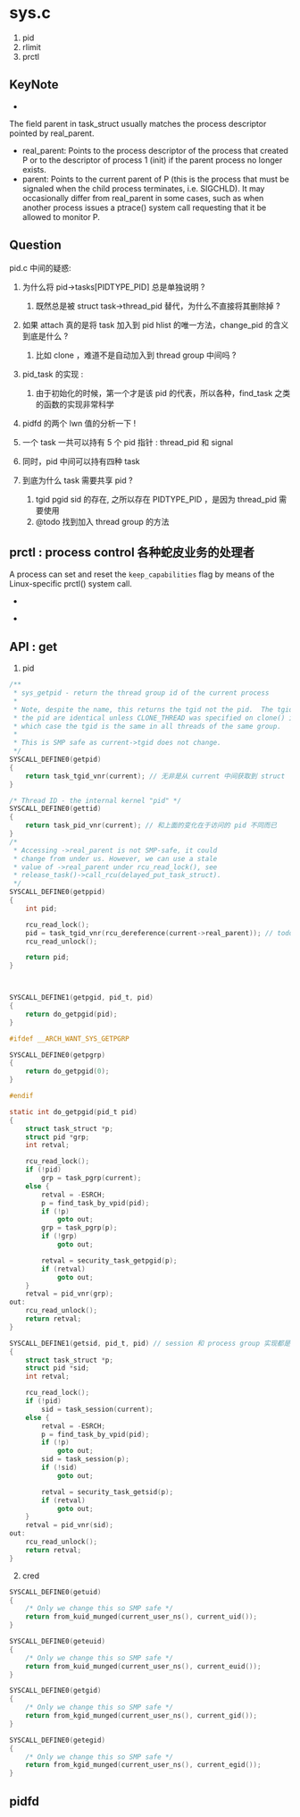 # sys.c
1. pid 
2. rlimit
3. prctl


## KeyNote
- [](https://medium.com/hungys-blog/linux-kernel-process-99629d91423c)

The field parent in task_struct usually matches the process descriptor pointed by real_parent.
- real_parent: Points to the process descriptor of the process that created P or to the descriptor of process 1 (init) if the parent process no longer exists.
- parent: Points to the current parent of P (this is the process that must be signaled when the child process terminates, i.e. SIGCHLD). It may occasionally differ from real_parent in some cases, such as when another process issues a ptrace() system call requesting that it be allowed to monitor P.

## Question
pid.c 中间的疑惑:
1. 为什么将 pid->tasks[PIDTYPE_PID] 总是单独说明 ?
    1. 既然总是被 struct task->thread_pid 替代，为什么不直接将其删除掉 ?
2. 如果 attach 真的是将 task 加入到 pid hlist 的唯一方法，change_pid 的含义到底是什么 ?
    1. 比如 clone ，难道不是自动加入到 thread group 中间吗 ?
3. pid_task 的实现 : 
    1. 由于初始化的时候，第一个才是该 pid 的代表，所以各种，find_task 之类的函数的实现非常科学

4. pidfd 的两个 lwn 值的分析一下 !

5. 一个 task 一共可以持有 5 个 pid 指针 : thread_pid 和 signal
  1. 同时，pid 中间可以持有四种 task

6. 到底为什么 task 需要共享 pid ?
    1. tgid pgid sid 的存在, 之所以存在 PIDTYPE_PID ，是因为 thread_pid 需要使用
    2. @todo 找到加入 thread group 的方法

## prctl : process control 各种蛇皮业务的处理者
A process can set and reset the `keep_capabilities` flag by means of the Linux-specific prctl() system call.

- [](https://unix.stackexchange.com/questions/250153/what-is-a-subreaper-process)

- [](https://stackoverflow.com/questions/284325/how-to-make-child-process-die-after-parent-exits)

## API : get
1. pid 
```c
/**
 * sys_getpid - return the thread group id of the current process
 *
 * Note, despite the name, this returns the tgid not the pid.  The tgid and
 * the pid are identical unless CLONE_THREAD was specified on clone() in
 * which case the tgid is the same in all threads of the same group.
 *
 * This is SMP safe as current->tgid does not change.
 */
SYSCALL_DEFINE0(getpid)
{
	return task_tgid_vnr(current); // 无非是从 current 中间获取到 struct  pid 和 ns，然后获取到 upid 中间的数值而已
}

/* Thread ID - the internal kernel "pid" */
SYSCALL_DEFINE0(gettid)
{
	return task_pid_vnr(current); // 和上面的变化在于访问的 pid 不同而已
}
/*
 * Accessing ->real_parent is not SMP-safe, it could
 * change from under us. However, we can use a stale
 * value of ->real_parent under rcu_read_lock(), see
 * release_task()->call_rcu(delayed_put_task_struct).
 */
SYSCALL_DEFINE0(getppid)
{
	int pid;

	rcu_read_lock();
	pid = task_tgid_vnr(rcu_dereference(current->real_parent)); // todo 各种 get 函数的访问
	rcu_read_unlock();

	return pid;
}



SYSCALL_DEFINE1(getpgid, pid_t, pid)
{
	return do_getpgid(pid);
}

#ifdef __ARCH_WANT_SYS_GETPGRP

SYSCALL_DEFINE0(getpgrp)
{
	return do_getpgid(0);
}

#endif

static int do_getpgid(pid_t pid)
{
	struct task_struct *p;
	struct pid *grp;
	int retval;

	rcu_read_lock();
	if (!pid)
		grp = task_pgrp(current);
	else {
		retval = -ESRCH;
		p = find_task_by_vpid(pid);
		if (!p)
			goto out;
		grp = task_pgrp(p);
		if (!grp)
			goto out;

		retval = security_task_getpgid(p);
		if (retval)
			goto out;
	}
	retval = pid_vnr(grp);
out:
	rcu_read_unlock();
	return retval;
}

SYSCALL_DEFINE1(getsid, pid_t, pid) // session 和 process group 实现都是对称的
{
	struct task_struct *p;
	struct pid *sid;
	int retval;

	rcu_read_lock();
	if (!pid)
		sid = task_session(current);
	else {
		retval = -ESRCH;
		p = find_task_by_vpid(pid);
		if (!p)
			goto out;
		sid = task_session(p);
		if (!sid)
			goto out;

		retval = security_task_getsid(p);
		if (retval)
			goto out;
	}
	retval = pid_vnr(sid);
out:
	rcu_read_unlock();
	return retval;
}
```

2. cred
```c
SYSCALL_DEFINE0(getuid)
{
	/* Only we change this so SMP safe */
	return from_kuid_munged(current_user_ns(), current_uid());
}

SYSCALL_DEFINE0(geteuid)
{
	/* Only we change this so SMP safe */
	return from_kuid_munged(current_user_ns(), current_euid());
}

SYSCALL_DEFINE0(getgid)
{
	/* Only we change this so SMP safe */
	return from_kgid_munged(current_user_ns(), current_gid());
}

SYSCALL_DEFINE0(getegid)
{
	/* Only we change this so SMP safe */
	return from_kgid_munged(current_user_ns(), current_egid());
}
```

## pidfd
